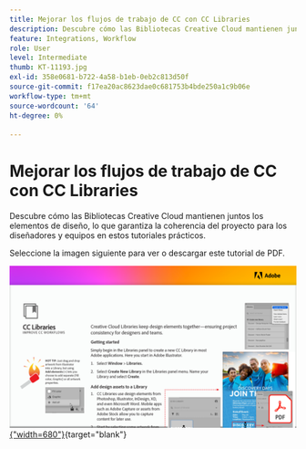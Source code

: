 ```yaml
---
title: Mejorar los flujos de trabajo de CC con CC Libraries
description: Descubre cómo las Bibliotecas Creative Cloud mantienen juntos los elementos de diseño, lo que garantiza la coherencia del proyecto para los diseñadores y los equipos
feature: Integrations, Workflow
role: User
level: Intermediate
thumb: KT-11193.jpg
exl-id: 358e0681-b722-4a58-b1eb-0eb2c813d50f
source-git-commit: f17ea20ac8623dae0c681753b4bde250a1c9b06e
workflow-type: tm+mt
source-wordcount: '64'
ht-degree: 0%

---
```


# Mejorar los flujos de trabajo de CC con CC Libraries

Descubre cómo las Bibliotecas Creative Cloud mantienen juntos los elementos de diseño, lo que garantiza la coherencia del proyecto para los diseñadores y equipos en estos tutoriales prácticos.

Seleccione la imagen siguiente para ver o descargar este tutorial de PDF.

[![Imagen de la primera página del tutorial](assets/Improveccworkflowswithcclibraries.png){&quot;width=680&quot;}](assets/ImproveCCWorkflowsCCLibraries.pdf){target="blank"}
